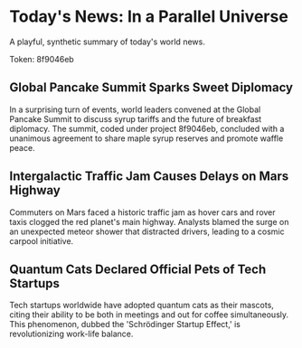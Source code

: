 # Today's News: In a Parallel Universe

A playful, synthetic summary of today's world news.

Token: 8f9046eb

## Global Pancake Summit Sparks Sweet Diplomacy

In a surprising turn of events, world leaders convened at the Global Pancake Summit to discuss syrup tariffs and the future of breakfast diplomacy. The summit, coded under project 8f9046eb, concluded with a unanimous agreement to share maple syrup reserves and promote waffle peace.

## Intergalactic Traffic Jam Causes Delays on Mars Highway

Commuters on Mars faced a historic traffic jam as hover cars and rover taxis clogged the red planet's main highway. Analysts blamed the surge on an unexpected meteor shower that distracted drivers, leading to a cosmic carpool initiative.

## Quantum Cats Declared Official Pets of Tech Startups

Tech startups worldwide have adopted quantum cats as their mascots, citing their ability to be both in meetings and out for coffee simultaneously. This phenomenon, dubbed the 'Schrödinger Startup Effect,' is revolutionizing work-life balance.